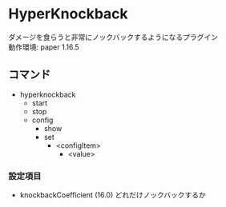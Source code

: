 # HyperKnockback
ダメージを食らうと非常にノックバックするようになるプラグイン  
動作環境: paper 1.16.5

## コマンド

* hyperknockback 
  * start 
  * stop 
  * config 
    * show 
     * set 
       * \<configItem\> 
         * \<value\> 

### 設定項目

* knockbackCoefficient<Double> (16.0)
どれだけノックバックするか

